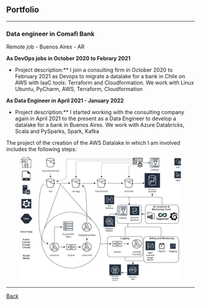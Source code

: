 ## Portfolio

---
### Data engineer in Comafi Bank

Remote job - Buenos Aires - AR

**As DevOps jobs in October 2020 to Febrary 2021** 

- Project description:** I join a consulting firm in October 2020 to February 2021 as Devops to migrate a datalake for a bank in Chile on AWS with IaaC tools: Terraform and Cloudformation. 
We work with Linux Ubuntu, PyCharm, AWS, Terraform, Cloudformation  

**As Data Engineer in April 2021 - January 2022**

- Project description:** I started working with the consulting company again in April 2021 to the present as a Data Engineer to develop a datalake for a bank in Buenos Aires. 
We work with Azure Databricks, Scala and PySparks, Spark, Kafka  


The project of the creation of the AWS Datalake in which I am involved includes the following steps:

<p align="center"><img src="images/diagrama_procesos_cencosud.png" alt="Diagram proyect" width="430" height="330"></p>

---
[Back](./)

